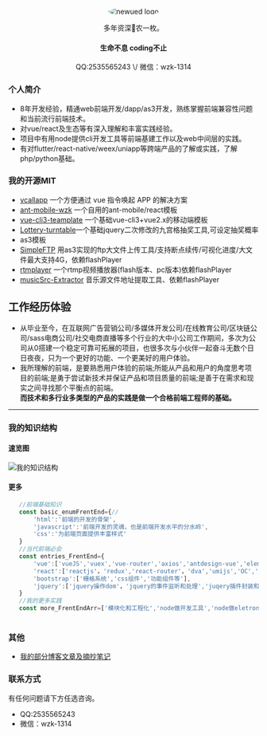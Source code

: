 <p align="center">
    <img alt="newued logo" src="https://avatars2.githubusercontent.com/u/19658614?s=200&v=4" style="border-radius:50%;">
</p>
<p align="center">多年资深🐴农一枚。</p>
<h4 align="center">生命不息  coding不止</h4>
<p  align="center">QQ:2535565243    \/  微信：wzk-1314</p>

### 个人简介 
+ 8年开发经验，精通web前端开发/dapp/as3开发，熟练掌握前端兼容性问题和当前流行前端技术。
+ 对vue/react及生态等有深入理解和丰富实践经验。
+ 项目中有用node提供cli开发工具等前端基建工作以及web中间层的实践。
+ 有对flutter/react-native/weex/uniapp等跨端产品的了解或实践，了解php/python基础。

### 我的开源MIT 
-  [ vcallapp](https://www.npmjs.com/package/vcallapp) 一个方便通过 vue 指令唤起 APP 的解决方案
-  [ant-mobile-wzk](https://www.npmjs.com/package/antd-mobile-wzk) 一个自用的ant-mobile/react模板
-  [vue-cli3-teamplate](https://github.com/newued/vue-cli3-template) 一个基础vue-cli3+vue2.x的移动端模板
-  [Lottery-turntable](https://github.com/newued/Lottery-turntable)一个基础jquery二次修改的九宫格抽奖工具,可设定抽奖概率
-   as3模板
-  [SimpleFTP](https://github.com/newued/SimpleFTP) 用as3实现的ftp大文件上传工具/支持断点续传/可视化进度/大文件最大支持4G，依赖flashPlayer
-  [rtmplayer](https://github.com/newued/rtmplayer) 一个rtmp视频播放器(flash版本、pc版本)依赖flashPlayer
-  [musicSrc-Extractor](https://github.com/newued/musicSrc-Extractor) 音乐源文件地址提取工具、依赖flashPlayer

## 工作经历体验
- 从毕业至今，在互联网广告营销公司/多媒体开发公司/在线教育公司/区块链公司/sass电商公司/社交电商直播等多个行业的大中小公司工作期间，多次为公司从0搭建一个稳定可靠可拓展的项目，也很多次与小伙伴一起奋斗无数个日日夜夜，只为一个更好的功能、一个更美好的用户体验。
- 我所理解的前端，是要熟悉用户体验的前端;所能从产品和用户的角度思考项目的前端;是勇于尝试新技术并保证产品和项目质量的前端;是善于在需求和现实之间寻找那个平衡点的前端。<br>
__而技术和多行业多类型的产品的实践是做一个合格前端工程师的基础。__
___
    
### 我的知识结构
#### 速览图

![我的知识结构](https://s1.ax1x.com/2020/07/20/U4Xii8.png)

#### 更多

 ```javascript
    //前端基础知识
    const basic_enumFrentEnd={//
        'html':'前端的开发的骨架',
        'javascript':'前端开发的灵魂，也是前端开发水平的分水岭',
        'css':'为前端页面提供丰富样式'
    }
    //当代前端必会
    const entries_FrentEnd={
        'vue':['vueJS','vuex','vue-router','axios','antdesign-vue','elementUI',...'其他vue生态'],
        'react':['reactjs'，'redux','react-router'，'dva','umijs','OC','redux-saga'，'redux-thunk','preact','jsx',...'其他react生态'],
        'bootstrap':['栅格系统','css组件','功能组件等'],
        'jquery':['jquery操作dom'，'jquery的事件监听和处理','juqery插件封装和使用']
    } 
    //我的更多实践
    const more_FrentEndArr=['模块化和工程化','node做开发工具','node做eletron应用','node搭建简单后台服务','loopback、koa、express等后台框使用']     
    
 ```
    
### 其他
- [我的部分博客文章及摘抄笔记](https://github.com/newued/me/issues)


### 联系方式
有任何问题请下方任选咨询。
- QQ:2535565243
- 微信：wzk-1314

